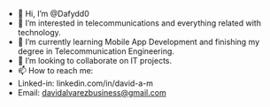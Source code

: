 - 👋 Hi, I’m @Dafydd0
- 👀 I’m interested in telecommunications and everything related with technology.
- 🌱 I’m currently learning Mobile App Development and finishing my degree in Telecommunication Engineering.
- 💞️ I’m looking to collaborate on IT projects.
- 📫 How to reach me:
- Linked-in: linkedin.com/in/david-a-m 
- Email: davidalvarezbusiness@gmail.com

<!---
Dafydd0/Dafydd0 is a ✨ special ✨ repository because its `README.md` (this file) appears on your GitHub profile.
You can click the Preview link to take a look at your changes.
--->
